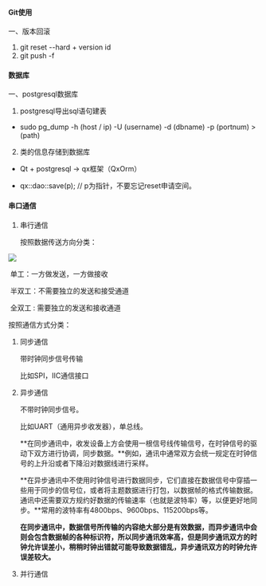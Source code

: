 #### Git使用

一、版本回滚

1. git reset --hard + version id
2. git push -f







#### 数据库

一、postgresql数据库

1. postgresql导出sql语句建表

- sudo pg_dump -h (host / ip) -U (username) -d (dbname) -p (portnum) > (path) 

  

2. 类的信息存储到数据库

- Qt + postgresql		->  		qx框架（QxOrm）

- qx::dao::save(p);   // p为指针，不要忘记reset申请空间。







#### 串口通信

1. 串行通信

   

   按照数据传送方向分类：

![](https://pic1.zhimg.com/v2-fc74771f6f077696176dfb18d68724a0_r.jpg)

​	单工：一方做发送，一方做接收

​	半双工：不需要独立的发送和接受通道

​	全双工 : 需要独立的发送和接收通道



按照通信方式分类：

1. 同步通信

   带时钟同步信号传输

   比如SPI，IIC通信接口

2. 异步通信

   不带时钟同步信号。

   比如UART（通用异步收发器），单总线。

   

   **在同步通讯中，收发设备上方会使用一根信号线传输信号，在时钟信号的驱动下双方进行协调，同步数据。**例如，通讯中通常双方会统一规定在时钟信号的上升沿或者下降沿对数据线进行采样。

   **在异步通讯中不使用时钟信号进行数据同步，它们直接在数据信号中穿插一些用于同步的信号位，或者将主题数据进行打包，以数据帧的格式传输数据。通讯中还需要双方规约好数据的传输速率（也就是波特率）等，以便更好地同步。**常用的波特率有4800bps、9600bps、115200bps等。

   **在同步通讯中，数据信号所传输的内容绝大部分是有效数据，而异步通讯中会则会包含数据帧的各种标识符，所以同步通讯效率高，但是同步通讯双方的时钟允许误差小，稍稍时钟出错就可能导致数据错乱，异步通讯双方的时钟允许误差较大。**



2. 并行通信





